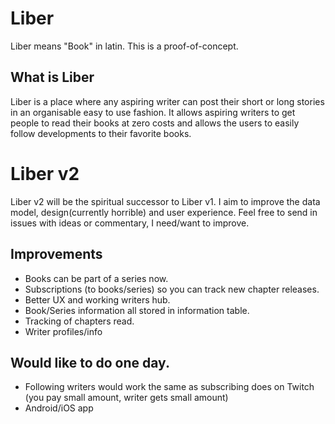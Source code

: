 # Liber
Liber means "Book" in latin. This is a proof-of-concept.
## What is Liber
Liber is a place where any aspiring writer can post their short or long stories in an organisable easy to use fashion.
It allows aspiring writers to get people to read their books at zero costs and allows the users to easily follow developments to their favorite books.


# Liber v2
Liber v2 will be the spiritual successor to Liber v1. 
I aim to improve the data model, design(currently horrible) and user experience.
Feel free to send in issues with ideas or commentary, I need/want to improve.

## Improvements
* Books can be part of a series now.
* Subscriptions (to books/series) so you can track new chapter releases.
* Better UX and working writers hub.
* Book/Series information all stored in information table.
* Tracking of chapters read.
* Writer profiles/info

## Would like to do one day.
* Following writers would work the same as subscribing does on Twitch (you pay small amount, writer gets small amount)
* Android/iOS app
